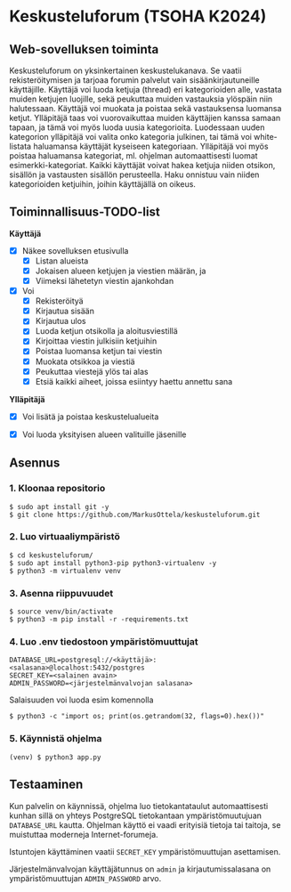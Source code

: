 # Keskusteluforum (TSOHA K2024)

## Web-sovelluksen toiminta

Keskusteluforum on yksinkertainen keskustelukanava. Se vaatii rekisteröitymisen 
ja tarjoaa forumin palvelut vain sisäänkirjautuneille käyttäjille. Käyttäjä voi
luoda ketjuja (thread) eri kategorioiden alle, vastata muiden ketjujen luojille,
sekä peukuttaa muiden vastauksia ylöspäin niin halutessaan. Käyttäjä voi muokata
ja poistaa sekä vastauksensa luomansa ketjut. Ylläpitäjä taas voi vuorovaikuttaa
muiden käyttäjien kanssa samaan tapaan, ja tämä voi myös luoda uusia kategorioita.
Luodessaan uuden kategorion ylläpitäjä voi valita onko kategoria julkinen, tai
tämä voi white-listata haluamansa käyttäjät kyseiseen kategoriaan. Ylläpitäjä
voi myös poistaa haluamansa kategoriat, ml. ohjelman automaattisesti luomat 
esimerkki-kategoriat. Kaikki käyttäjät voivat hakea ketjuja niiden otsikon, 
sisällön ja vastausten sisällön perusteella. Haku onnistuu vain niiden 
kategorioiden ketjuihin, joihin käyttäjällä on oikeus.


## Toiminnallisuus-TODO-list

**Käyttäjä**
* [x] Näkee sovelluksen etusivulla 
  * [x] Listan alueista
  * [x] Jokaisen alueen ketjujen ja viestien määrän, ja
  * [x] Viimeksi lähetetyn viestin ajankohdan
* [x] Voi 
  * [x] Rekisteröityä
  * [x] Kirjautua sisään
  * [x] Kirjautua ulos
  * [x] Luoda ketjun otsikolla ja aloitusviestillä
  * [x] Kirjoittaa viestin julkisiin ketjuihin
  * [x] Poistaa luomansa ketjun tai viestin
  * [x] Muokata otsikkoa ja viestiä
  * [x] Peukuttaa viestejä ylös tai alas
  * [x] Etsiä kaikki aiheet, joissa esiintyy haettu annettu sana

**Ylläpitäjä** 
  * [x] Voi lisätä ja poistaa keskustelualueita
  * [x] Voi luoda yksityisen alueen valituille jäsenille


## Asennus

### 1. Kloonaa repositorio

    $ sudo apt install git -y
    $ git clone https://github.com/MarkusOttela/keskusteluforum.git

### 2. Luo virtuaaliympäristö

    $ cd keskusteluforum/
    $ sudo apt install python3-pip python3-virtualenv -y
    $ python3 -m virtualenv venv

### 3. Asenna riippuvuudet

    $ source venv/bin/activate
    $ python3 -m pip install -r -requirements.txt

### 4. Luo .env tiedostoon ympäristömuuttujat

    DATABASE_URL=postgresql://<käyttäjä>:<salasana>@localhost:5432/postgres
    SECRET_KEY=<salainen avain>
    ADMIN_PASSWORD=<järjestelmänvalvojan salasana>

Salaisuuden voi luoda esim komennolla

    $ python3 -c "import os; print(os.getrandom(32, flags=0).hex())"

### 5. Käynnistä ohjelma

    (venv) $ python3 app.py


## Testaaminen

Kun palvelin on käynnissä, ohjelma luo tietokantataulut automaattisesti kunhan 
sillä on yhteys PostgreSQL tietokantaan ympäristömuutujuan `DATABASE_URL` kautta.
Ohjelman käyttö ei vaadi erityisiä tietoja tai taitoja, se muistuttaa moderneja
Internet-forumeja.

Istuntojen käyttäminen vaatii `SECRET_KEY` ympäristömuuttujan asettamisen. 

Järjestelmänvalvojan käyttäjätunnus on `admin` ja kirjautumissalasana on ympäristömuuttujan 
`ADMIN_PASSWORD` arvo.
